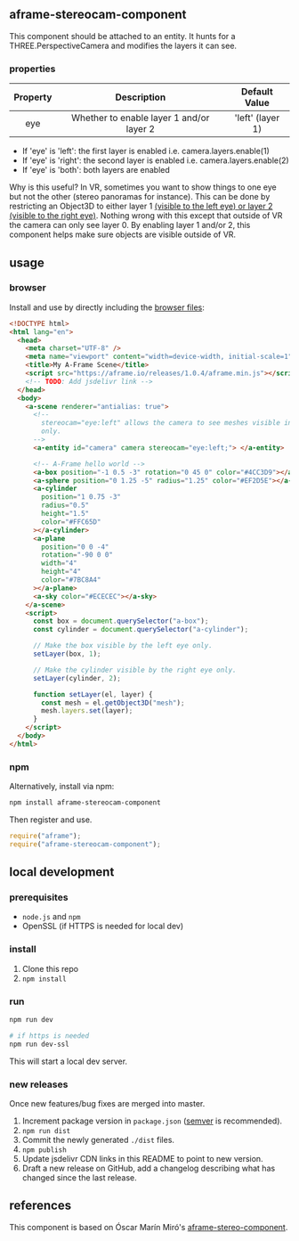 ## aframe-stereocam-component

This component should be attached to an <a-camera> entity. It hunts for a THREE.PerspectiveCamera and modifies the layers it can see.

### properties

| Property |               Description                |  Default Value   |
| :------: | :--------------------------------------: | :--------------: |
|   eye    | Whether to enable layer 1 and/or layer 2 | 'left' (layer 1) |

- If 'eye' is 'left': the first layer is enabled i.e. camera.layers.enable(1)
- If 'eye' is 'right': the second layer is enabled i.e. camera.layers.enable(2)
- If 'eye' is 'both': both layers are enabled

Why is this useful? In VR, sometimes you want to show things to one eye but
not the other (stereo panoramas for instance). This can be done by restricting
an Object3D to either layer 1 [(visible to the left eye) or layer 2 (visible
to the right eye)](https://github.com/mrdoob/three.js/blob/0950e5b6e8bceb520c154f45b5c240af45f0ed11/src/renderers/webxr/WebXRManager.js#L41). Nothing wrong with this except that outside of VR the
camera can only see layer 0. By enabling layer 1 and/or 2, this component
helps make sure objects are visible outside of VR.

## usage

### browser

Install and use by directly including the [browser files](dist):

```html
<!DOCTYPE html>
<html lang="en">
  <head>
    <meta charset="UTF-8" />
    <meta name="viewport" content="width=device-width, initial-scale=1" />
    <title>My A-Frame Scene</title>
    <script src="https://aframe.io/releases/1.0.4/aframe.min.js"></script>
    <!-- TODO: Add jsdelivr link -->
  </head>
  <body>
    <a-scene renderer="antialias: true">
      <!--
        stereocam="eye:left" allows the camera to see meshes visible in layer 1
        only.
      -->
      <a-entity id="camera" camera stereocam="eye:left;"> </a-entity>

      <!-- A-Frame hello world -->
      <a-box position="-1 0.5 -3" rotation="0 45 0" color="#4CC3D9"></a-box>
      <a-sphere position="0 1.25 -5" radius="1.25" color="#EF2D5E"></a-sphere>
      <a-cylinder
        position="1 0.75 -3"
        radius="0.5"
        height="1.5"
        color="#FFC65D"
      ></a-cylinder>
      <a-plane
        position="0 0 -4"
        rotation="-90 0 0"
        width="4"
        height="4"
        color="#7BC8A4"
      ></a-plane>
      <a-sky color="#ECECEC"></a-sky>
    </a-scene>
    <script>
      const box = document.querySelector("a-box");
      const cylinder = document.querySelector("a-cylinder");

      // Make the box visible by the left eye only.
      setLayer(box, 1);

      // Make the cylinder visible by the right eye only.
      setLayer(cylinder, 2);

      function setLayer(el, layer) {
        const mesh = el.getObject3D("mesh");
        mesh.layers.set(layer);
      }
    </script>
  </body>
</html>
```

### npm

Alternatively, install via npm:

```bash
npm install aframe-stereocam-component
```

Then register and use.

```js
require("aframe");
require("aframe-stereocam-component");
```

## local development

### prerequisites

- `node.js` and `npm`
- OpenSSL (if HTTPS is needed for local dev)

### install

1. Clone this repo
2. `npm install`

### run

```bash
npm run dev

# if https is needed
npm run dev-ssl
```

This will start a local dev server.

### new releases

Once new features/bug fixes are merged into master.

1. Increment package version in `package.json` ([semver](https://semver.org/) is recommended).
2. `npm run dist`
3. Commit the newly generated `./dist` files.
4. `npm publish`
5. Update jsdelivr CDN links in this README to point to new version.
6. Draft a new release on GitHub, add a changelog describing what has changed since the last release.

## references

This component is based on Óscar Marín Miró's [aframe-stereo-component](https://github.com/oscarmarinmiro/aframe-stereo-component).
